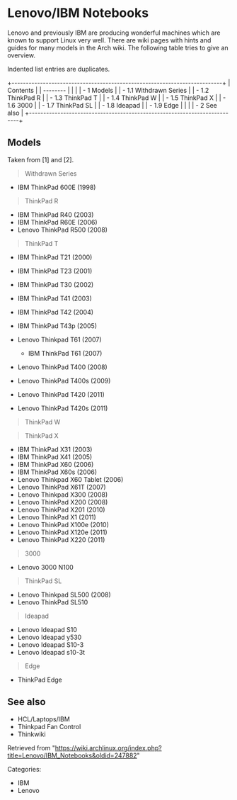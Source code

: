 Lenovo/IBM Notebooks
====================

  
 Lenovo and previously IBM are producing wonderful machines which are
known to support Linux very well. There are wiki pages with hints and
guides for many models in the Arch wiki. The following table tries to
give an overview.

Indented list entries are duplicates.

+--------------------------------------------------------------------------+
| Contents                                                                 |
| --------                                                                 |
|                                                                          |
| -   1 Models                                                             |
|     -   1.1 Withdrawn Series                                             |
|     -   1.2 ThinkPad R                                                   |
|     -   1.3 ThinkPad T                                                   |
|     -   1.4 ThinkPad W                                                   |
|     -   1.5 ThinkPad X                                                   |
|     -   1.6 3000                                                         |
|     -   1.7 ThinkPad SL                                                  |
|     -   1.8 Ideapad                                                      |
|     -   1.9 Edge                                                         |
|                                                                          |
| -   2 See also                                                           |
+--------------------------------------------------------------------------+

Models
------

Taken from [1] and [2].

> Withdrawn Series

-   IBM ThinkPad 600E (1998)

> ThinkPad R

-   IBM ThinkPad R40 (2003)
-   IBM ThinkPad R60E (2006)
-   Lenovo ThinkPad R500 (2008)

> ThinkPad T

-   IBM ThinkPad T21 (2000)
-   IBM ThinkPad T23 (2001)
-   IBM ThinkPad T30 (2002)
-   IBM ThinkPad T41 (2003)
-   IBM ThinkPad T42 (2004)
-   IBM ThinkPad T43p (2005)
-   Lenovo Thinkpad T61 (2007)
    -   IBM ThinkPad T61 (2007)

-   Lenovo ThinkPad T400 (2008)
-   Lenovo ThinkPad T400s (2009)
-   Lenovo ThinkPad T420 (2011)
-   Lenovo ThinkPad T420s (2011)

> ThinkPad W

> ThinkPad X

-   IBM ThinkPad X31 (2003)
-   IBM ThinkPad X41 (2005)
-   IBM ThinkPad X60 (2006)
-   IBM ThinkPad X60s (2006)
-   Lenovo Thinkpad X60 Tablet (2006)
-   Lenovo ThinkPad X61T (2007)
-   Lenovo Thinkpad X300 (2008)
-   Lenovo ThinkPad X200 (2008)
-   Lenovo ThinkPad X201 (2010)
-   Lenovo ThinkPad X1 (2011)
-   Lenovo ThinkPad X100e (2010)
-   Lenovo ThinkPad X120e (2011)
-   Lenovo ThinkPad X220 (2011)

> 3000

-   Lenovo 3000 N100

> ThinkPad SL

-   Lenovo Thinkpad SL500 (2008)
-   Lenovo ThinkPad SL510

> Ideapad

-   Lenovo Ideapad S10
-   Lenovo Ideapad y530
-   Lenovo Ideapad S10-3
-   Lenovo Ideapad s10-3t

> Edge

-   ThinkPad Edge

See also
--------

-   HCL/Laptops/IBM
-   Thinkpad Fan Control
-   Thinkwiki

Retrieved from
"https://wiki.archlinux.org/index.php?title=Lenovo/IBM_Notebooks&oldid=247882"

Categories:

-   IBM
-   Lenovo
